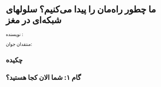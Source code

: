 # ما چطور راه‌مان را پیدا می‌کنیم؟ سلولهای شبکه‌ای در مغز

نویسنده :

منتقدان جوان:

## چکیده

## گام ۱: شما الان کجا هستید؟